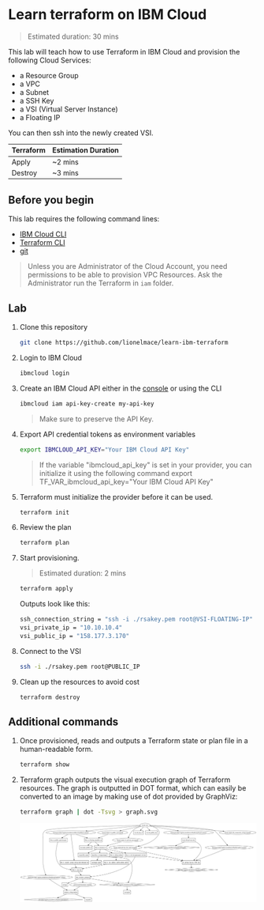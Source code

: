 # Learn terraform on IBM Cloud

> Estimated duration: 30 mins

This lab will teach how to use Terraform in IBM Cloud and provision the following Cloud Services:

* a Resource Group
* a VPC
* a Subnet
* a SSH Key
* a VSI (Virtual Server Instance)
* a Floating IP

You can then ssh into the newly created VSI.

| Terraform | Estimation Duration |
| --------- | --------- |
| Apply     | ~2 mins |
| Destroy   | ~3 mins |

## Before you begin

This lab requires the following command lines:

* [IBM Cloud CLI](https://github.com/IBM-Cloud/ibm-cloud-cli-release/releases)
* [Terraform CLI](https://developer.hashicorp.com/terraform/downloads)
* [git](https://git-scm.com/book/en/v2/Getting-Started-Installing-Git)

> Unless you are Administrator of the Cloud Account, you need permissions to be able to provision VPC Resources. Ask the Administrator run the Terraform in `iam` folder.

## Lab

1. Clone this repository

    ```sh
    git clone https://github.com/lionelmace/learn-ibm-terraform
    ```

1. Login to IBM Cloud

    ```sh
    ibmcloud login
    ```

1. Create an IBM Cloud API either in the [console](https://cloud.ibm.com/iam/apikeys) or using the CLI

    ```sh
    ibmcloud iam api-key-create my-api-key
    ```

    > Make sure to preserve the API Key.

1. Export API credential tokens as environment variables

    ```sh
    export IBMCLOUD_API_KEY="Your IBM Cloud API Key"
    ```

    > If the variable "ibmcloud_api_key" is set in your provider,
    > you can initialize it using the following command
    > export TF_VAR_ibmcloud_api_key="Your IBM Cloud API Key"

1. Terraform must initialize the provider before it can be used.

    ```sh
    terraform init
    ```

1. Review the plan

    ```sh
    terraform plan
    ```

1. Start provisioning.

   > Estimated duration: 2 mins

    ```sh
    terraform apply
    ```

    Outputs look like this:

    ```sh
    ssh_connection_string = "ssh -i ./rsakey.pem root@VSI-FLOATING-IP"
    vsi_private_ip = "10.10.10.4"
    vsi_public_ip = "158.177.3.170"
    ```

1. Connect to the VSI

    ```sh
    ssh -i ./rsakey.pem root@PUBLIC_IP
    ```

1. Clean up the resources to avoid cost

    ```sh
    terraform destroy
    ```

## Additional commands

1. Once provisioned, reads and outputs a Terraform state or plan file in a human-readable form.

    ```sh
    terraform show
    ```

1. Terraform graph outputs the visual execution graph of Terraform resources. The graph is outputted in DOT format, which can easily be converted to an image by making use of dot provided by GraphViz:

    ```sh
    terraform graph | dot -Tsvg > graph.svg
    ```

    ![Graph](./images/graph.svg)
